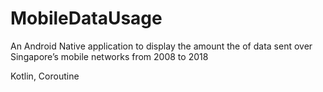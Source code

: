 # MobileDataUsage

An Android Native application to display the amount the of data sent over Singapore’s mobile networks from 2008 to 2018

Kotlin,
Coroutine
